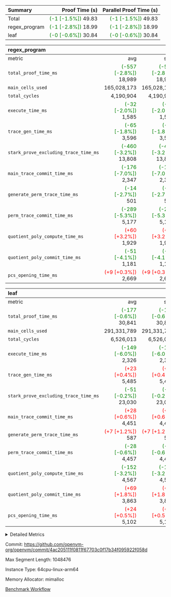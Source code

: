 | Summary | Proof Time (s) | Parallel Proof Time (s) |
|:---|---:|---:|
| Total | <span style='color: green'>(-1 [-1.5%])</span> 49.83 | <span style='color: green'>(-1 [-1.5%])</span> 49.83 |
| regex_program | <span style='color: green'>(-1 [-2.8%])</span> 18.99 | <span style='color: green'>(-1 [-2.8%])</span> 18.99 |
| leaf | <span style='color: green'>(-0 [-0.6%])</span> 30.84 | <span style='color: green'>(-0 [-0.6%])</span> 30.84 |


| regex_program |||||
|:---|---:|---:|---:|---:|
|metric|avg|sum|max|min|
| `total_proof_time_ms ` | <span style='color: green'>(-557 [-2.8%])</span> 18,989 | <span style='color: green'>(-557 [-2.8%])</span> 18,989 | <span style='color: green'>(-557 [-2.8%])</span> 18,989 | <span style='color: green'>(-557 [-2.8%])</span> 18,989 |
| `main_cells_used     ` |  165,028,173 |  165,028,173 |  165,028,173 |  165,028,173 |
| `total_cycles        ` |  4,190,904 |  4,190,904 |  4,190,904 |  4,190,904 |
| `execute_time_ms     ` | <span style='color: green'>(-32 [-2.0%])</span> 1,585 | <span style='color: green'>(-32 [-2.0%])</span> 1,585 | <span style='color: green'>(-32 [-2.0%])</span> 1,585 | <span style='color: green'>(-32 [-2.0%])</span> 1,585 |
| `trace_gen_time_ms   ` | <span style='color: green'>(-65 [-1.8%])</span> 3,596 | <span style='color: green'>(-65 [-1.8%])</span> 3,596 | <span style='color: green'>(-65 [-1.8%])</span> 3,596 | <span style='color: green'>(-65 [-1.8%])</span> 3,596 |
| `stark_prove_excluding_trace_time_ms` | <span style='color: green'>(-460 [-3.2%])</span> 13,808 | <span style='color: green'>(-460 [-3.2%])</span> 13,808 | <span style='color: green'>(-460 [-3.2%])</span> 13,808 | <span style='color: green'>(-460 [-3.2%])</span> 13,808 |
| `main_trace_commit_time_ms` | <span style='color: green'>(-176 [-7.0%])</span> 2,347 | <span style='color: green'>(-176 [-7.0%])</span> 2,347 | <span style='color: green'>(-176 [-7.0%])</span> 2,347 | <span style='color: green'>(-176 [-7.0%])</span> 2,347 |
| `generate_perm_trace_time_ms` | <span style='color: green'>(-14 [-2.7%])</span> 501 | <span style='color: green'>(-14 [-2.7%])</span> 501 | <span style='color: green'>(-14 [-2.7%])</span> 501 | <span style='color: green'>(-14 [-2.7%])</span> 501 |
| `perm_trace_commit_time_ms` | <span style='color: green'>(-289 [-5.3%])</span> 5,177 | <span style='color: green'>(-289 [-5.3%])</span> 5,177 | <span style='color: green'>(-289 [-5.3%])</span> 5,177 | <span style='color: green'>(-289 [-5.3%])</span> 5,177 |
| `quotient_poly_compute_time_ms` | <span style='color: red'>(+60 [+3.2%])</span> 1,929 | <span style='color: red'>(+60 [+3.2%])</span> 1,929 | <span style='color: red'>(+60 [+3.2%])</span> 1,929 | <span style='color: red'>(+60 [+3.2%])</span> 1,929 |
| `quotient_poly_commit_time_ms` | <span style='color: green'>(-51 [-4.1%])</span> 1,181 | <span style='color: green'>(-51 [-4.1%])</span> 1,181 | <span style='color: green'>(-51 [-4.1%])</span> 1,181 | <span style='color: green'>(-51 [-4.1%])</span> 1,181 |
| `pcs_opening_time_ms ` | <span style='color: red'>(+9 [+0.3%])</span> 2,669 | <span style='color: red'>(+9 [+0.3%])</span> 2,669 | <span style='color: red'>(+9 [+0.3%])</span> 2,669 | <span style='color: red'>(+9 [+0.3%])</span> 2,669 |

| leaf |||||
|:---|---:|---:|---:|---:|
|metric|avg|sum|max|min|
| `total_proof_time_ms ` | <span style='color: green'>(-177 [-0.6%])</span> 30,841 | <span style='color: green'>(-177 [-0.6%])</span> 30,841 | <span style='color: green'>(-177 [-0.6%])</span> 30,841 | <span style='color: green'>(-177 [-0.6%])</span> 30,841 |
| `main_cells_used     ` |  291,331,789 |  291,331,789 |  291,331,789 |  291,331,789 |
| `total_cycles        ` |  6,526,013 |  6,526,013 |  6,526,013 |  6,526,013 |
| `execute_time_ms     ` | <span style='color: green'>(-149 [-6.0%])</span> 2,326 | <span style='color: green'>(-149 [-6.0%])</span> 2,326 | <span style='color: green'>(-149 [-6.0%])</span> 2,326 | <span style='color: green'>(-149 [-6.0%])</span> 2,326 |
| `trace_gen_time_ms   ` | <span style='color: red'>(+23 [+0.4%])</span> 5,485 | <span style='color: red'>(+23 [+0.4%])</span> 5,485 | <span style='color: red'>(+23 [+0.4%])</span> 5,485 | <span style='color: red'>(+23 [+0.4%])</span> 5,485 |
| `stark_prove_excluding_trace_time_ms` | <span style='color: green'>(-51 [-0.2%])</span> 23,030 | <span style='color: green'>(-51 [-0.2%])</span> 23,030 | <span style='color: green'>(-51 [-0.2%])</span> 23,030 | <span style='color: green'>(-51 [-0.2%])</span> 23,030 |
| `main_trace_commit_time_ms` | <span style='color: red'>(+28 [+0.6%])</span> 4,451 | <span style='color: red'>(+28 [+0.6%])</span> 4,451 | <span style='color: red'>(+28 [+0.6%])</span> 4,451 | <span style='color: red'>(+28 [+0.6%])</span> 4,451 |
| `generate_perm_trace_time_ms` | <span style='color: red'>(+7 [+1.2%])</span> 587 | <span style='color: red'>(+7 [+1.2%])</span> 587 | <span style='color: red'>(+7 [+1.2%])</span> 587 | <span style='color: red'>(+7 [+1.2%])</span> 587 |
| `perm_trace_commit_time_ms` | <span style='color: green'>(-28 [-0.6%])</span> 4,457 | <span style='color: green'>(-28 [-0.6%])</span> 4,457 | <span style='color: green'>(-28 [-0.6%])</span> 4,457 | <span style='color: green'>(-28 [-0.6%])</span> 4,457 |
| `quotient_poly_compute_time_ms` | <span style='color: green'>(-152 [-3.2%])</span> 4,567 | <span style='color: green'>(-152 [-3.2%])</span> 4,567 | <span style='color: green'>(-152 [-3.2%])</span> 4,567 | <span style='color: green'>(-152 [-3.2%])</span> 4,567 |
| `quotient_poly_commit_time_ms` | <span style='color: red'>(+69 [+1.8%])</span> 3,863 | <span style='color: red'>(+69 [+1.8%])</span> 3,863 | <span style='color: red'>(+69 [+1.8%])</span> 3,863 | <span style='color: red'>(+69 [+1.8%])</span> 3,863 |
| `pcs_opening_time_ms ` | <span style='color: red'>(+24 [+0.5%])</span> 5,102 | <span style='color: red'>(+24 [+0.5%])</span> 5,102 | <span style='color: red'>(+24 [+0.5%])</span> 5,102 | <span style='color: red'>(+24 [+0.5%])</span> 5,102 |



<details>
<summary>Detailed Metrics</summary>

| group | num_segments | keygen_time_ms | commit_exe_time_ms |
| --- | --- | --- | --- |
| regex_program | 1 | 697 | 43 | 

| group | air_name | quotient_deg | interactions | constraints |
| --- | --- | --- | --- | --- |
| leaf | AccessAdapterAir<2> | 4 | 5 | 12 | 
| leaf | AccessAdapterAir<4> | 4 | 5 | 12 | 
| leaf | AccessAdapterAir<8> | 4 | 5 | 12 | 
| leaf | FriReducedOpeningAir | 4 | 35 | 59 | 
| leaf | NativePoseidon2Air<BabyBearParameters>, 1> | 4 | 31 | 302 | 
| leaf | PhantomAir | 4 | 3 | 4 | 
| leaf | ProgramAir | 1 | 1 | 4 | 
| leaf | VariableRangeCheckerAir | 1 | 1 | 4 | 
| leaf | VmAirWrapper<BranchNativeAdapterAir, BranchEqualCoreAir<1> | 2 | 11 | 23 | 
| leaf | VmAirWrapper<JalNativeAdapterAir, JalCoreAir> | 4 | 7 | 6 | 
| leaf | VmAirWrapper<NativeAdapterAir<2, 0>, PublicValuesCoreAir> | 4 | 11 | 23 | 
| leaf | VmAirWrapper<NativeAdapterAir<2, 1>, FieldArithmeticCoreAir> | 4 | 15 | 23 | 
| leaf | VmAirWrapper<NativeLoadStoreAdapterAir<1>, NativeLoadStoreCoreAir<1> | 4 | 19 | 31 | 
| leaf | VmAirWrapper<NativeVectorizedAdapterAir<4>, FieldExtensionCoreAir> | 4 | 15 | 23 | 
| leaf | VmConnectorAir | 4 | 3 | 8 | 
| leaf | VolatileBoundaryAir | 4 | 4 | 16 | 
| regex_program | AccessAdapterAir<16> | 2 | 5 | 14 | 
| regex_program | AccessAdapterAir<2> | 2 | 5 | 14 | 
| regex_program | AccessAdapterAir<32> | 2 | 5 | 14 | 
| regex_program | AccessAdapterAir<4> | 2 | 5 | 14 | 
| regex_program | AccessAdapterAir<64> | 2 | 5 | 14 | 
| regex_program | AccessAdapterAir<8> | 2 | 5 | 14 | 
| regex_program | BitwiseOperationLookupAir<8> | 2 | 2 | 4 | 
| regex_program | KeccakVmAir | 2 | 321 | 4,571 | 
| regex_program | MemoryMerkleAir<8> | 2 | 4 | 40 | 
| regex_program | PersistentBoundaryAir<8> | 2 | 3 | 6 | 
| regex_program | PhantomAir | 2 | 3 | 5 | 
| regex_program | Poseidon2PeripheryAir<BabyBearParameters>, 1> | 2 | 1 | 286 | 
| regex_program | ProgramAir | 1 | 1 | 4 | 
| regex_program | RangeTupleCheckerAir<2> | 1 | 1 | 4 | 
| regex_program | VariableRangeCheckerAir | 1 | 1 | 4 | 
| regex_program | VmAirWrapper<Rv32BaseAluAdapterAir, BaseAluCoreAir<4, 8> | 2 | 19 | 43 | 
| regex_program | VmAirWrapper<Rv32BaseAluAdapterAir, LessThanCoreAir<4, 8> | 2 | 17 | 39 | 
| regex_program | VmAirWrapper<Rv32BaseAluAdapterAir, ShiftCoreAir<4, 8> | 2 | 23 | 90 | 
| regex_program | VmAirWrapper<Rv32BranchAdapterAir, BranchEqualCoreAir<4> | 2 | 11 | 25 | 
| regex_program | VmAirWrapper<Rv32BranchAdapterAir, BranchLessThanCoreAir<4, 8> | 2 | 13 | 41 | 
| regex_program | VmAirWrapper<Rv32CondRdWriteAdapterAir, Rv32JalLuiCoreAir> | 2 | 10 | 22 | 
| regex_program | VmAirWrapper<Rv32HintStoreAdapterAir, Rv32HintStoreCoreAir> | 2 | 15 | 17 | 
| regex_program | VmAirWrapper<Rv32JalrAdapterAir, Rv32JalrCoreAir> | 2 | 16 | 20 | 
| regex_program | VmAirWrapper<Rv32LoadStoreAdapterAir, LoadSignExtendCoreAir<4, 8> | 2 | 18 | 33 | 
| regex_program | VmAirWrapper<Rv32LoadStoreAdapterAir, LoadStoreCoreAir<4> | 2 | 17 | 38 | 
| regex_program | VmAirWrapper<Rv32MultAdapterAir, DivRemCoreAir<4, 8> | 2 | 25 | 88 | 
| regex_program | VmAirWrapper<Rv32MultAdapterAir, MulHCoreAir<4, 8> | 2 | 24 | 38 | 
| regex_program | VmAirWrapper<Rv32MultAdapterAir, MultiplicationCoreAir<4, 8> | 2 | 19 | 26 | 
| regex_program | VmAirWrapper<Rv32RdWriteAdapterAir, Rv32AuipcCoreAir> | 2 | 11 | 15 | 
| regex_program | VmConnectorAir | 2 | 3 | 9 | 

| group | air_name | idx | rows | prep_cols | perm_cols | main_cols | cells |
| --- | --- | --- | --- | --- | --- | --- | --- |
| leaf | AccessAdapterAir<2> | 0 | 2,097,152 |  | 16 | 11 | 56,623,104 | 
| leaf | AccessAdapterAir<4> | 0 | 1,048,576 |  | 16 | 13 | 30,408,704 | 
| leaf | AccessAdapterAir<8> | 0 | 131,072 |  | 16 | 17 | 4,325,376 | 
| leaf | FriReducedOpeningAir | 0 | 1,048,576 |  | 76 | 64 | 146,800,640 | 
| leaf | NativePoseidon2Air<BabyBearParameters>, 1> | 0 | 65,536 |  | 36 | 348 | 25,165,824 | 
| leaf | PhantomAir | 0 | 32,768 |  | 8 | 6 | 458,752 | 
| leaf | ProgramAir | 0 | 524,288 |  | 8 | 10 | 9,437,184 | 
| leaf | VariableRangeCheckerAir | 0 | 262,144 | 2 | 8 | 1 | 2,359,296 | 
| leaf | VmAirWrapper<BranchNativeAdapterAir, BranchEqualCoreAir<1> | 0 | 2,097,152 |  | 28 | 23 | 106,954,752 | 
| leaf | VmAirWrapper<JalNativeAdapterAir, JalCoreAir> | 0 | 131,072 |  | 12 | 10 | 2,883,584 | 
| leaf | VmAirWrapper<NativeAdapterAir<2, 0>, PublicValuesCoreAir> | 0 | 64 |  | 16 | 23 | 2,496 | 
| leaf | VmAirWrapper<NativeAdapterAir<2, 1>, FieldArithmeticCoreAir> | 0 | 4,194,304 |  | 20 | 30 | 209,715,200 | 
| leaf | VmAirWrapper<NativeLoadStoreAdapterAir<1>, NativeLoadStoreCoreAir<1> | 0 | 2,097,152 |  | 24 | 41 | 136,314,880 | 
| leaf | VmAirWrapper<NativeVectorizedAdapterAir<4>, FieldExtensionCoreAir> | 0 | 131,072 |  | 20 | 40 | 7,864,320 | 
| leaf | VmConnectorAir | 0 | 2 | 1 | 8 | 4 | 24 | 
| leaf | VolatileBoundaryAir | 0 | 1,048,576 |  | 8 | 11 | 19,922,944 | 

| group | air_name | segment | rows | prep_cols | perm_cols | main_cols | cells |
| --- | --- | --- | --- | --- | --- | --- | --- |
| regex_program | AccessAdapterAir<2> | 0 | 64 |  | 24 | 11 | 2,240 | 
| regex_program | AccessAdapterAir<4> | 0 | 32 |  | 24 | 13 | 1,184 | 
| regex_program | AccessAdapterAir<8> | 0 | 131,072 |  | 24 | 17 | 5,373,952 | 
| regex_program | BitwiseOperationLookupAir<8> | 0 | 65,536 | 3 | 8 | 2 | 655,360 | 
| regex_program | KeccakVmAir | 0 | 32 |  | 1,288 | 3,164 | 142,464 | 
| regex_program | MemoryMerkleAir<8> | 0 | 131,072 |  | 20 | 32 | 6,815,744 | 
| regex_program | PersistentBoundaryAir<8> | 0 | 131,072 |  | 12 | 20 | 4,194,304 | 
| regex_program | PhantomAir | 0 | 512 |  | 12 | 6 | 9,216 | 
| regex_program | Poseidon2PeripheryAir<BabyBearParameters>, 1> | 0 | 16,384 |  | 8 | 300 | 5,046,272 | 
| regex_program | ProgramAir | 0 | 131,072 |  | 8 | 10 | 2,359,296 | 
| regex_program | RangeTupleCheckerAir<2> | 0 | 524,288 | 2 | 8 | 1 | 4,718,592 | 
| regex_program | VariableRangeCheckerAir | 0 | 262,144 | 2 | 8 | 1 | 2,359,296 | 
| regex_program | VmAirWrapper<Rv32BaseAluAdapterAir, BaseAluCoreAir<4, 8> | 0 | 2,097,152 |  | 80 | 36 | 243,269,632 | 
| regex_program | VmAirWrapper<Rv32BaseAluAdapterAir, LessThanCoreAir<4, 8> | 0 | 65,536 |  | 40 | 37 | 5,046,272 | 
| regex_program | VmAirWrapper<Rv32BaseAluAdapterAir, ShiftCoreAir<4, 8> | 0 | 262,144 |  | 52 | 53 | 27,525,120 | 
| regex_program | VmAirWrapper<Rv32BranchAdapterAir, BranchEqualCoreAir<4> | 0 | 524,288 |  | 48 | 26 | 38,797,312 | 
| regex_program | VmAirWrapper<Rv32BranchAdapterAir, BranchLessThanCoreAir<4, 8> | 0 | 262,144 |  | 56 | 32 | 23,068,672 | 
| regex_program | VmAirWrapper<Rv32CondRdWriteAdapterAir, Rv32JalLuiCoreAir> | 0 | 131,072 |  | 44 | 18 | 8,126,464 | 
| regex_program | VmAirWrapper<Rv32HintStoreAdapterAir, Rv32HintStoreCoreAir> | 0 | 16,384 |  | 36 | 26 | 1,015,808 | 
| regex_program | VmAirWrapper<Rv32JalrAdapterAir, Rv32JalrCoreAir> | 0 | 131,072 |  | 36 | 28 | 8,388,608 | 
| regex_program | VmAirWrapper<Rv32LoadStoreAdapterAir, LoadSignExtendCoreAir<4, 8> | 0 | 1,024 |  | 76 | 35 | 113,664 | 
| regex_program | VmAirWrapper<Rv32LoadStoreAdapterAir, LoadStoreCoreAir<4> | 0 | 2,097,152 |  | 72 | 40 | 234,881,024 | 
| regex_program | VmAirWrapper<Rv32MultAdapterAir, DivRemCoreAir<4, 8> | 0 | 128 |  | 104 | 57 | 20,608 | 
| regex_program | VmAirWrapper<Rv32MultAdapterAir, MulHCoreAir<4, 8> | 0 | 256 |  | 100 | 39 | 35,584 | 
| regex_program | VmAirWrapper<Rv32MultAdapterAir, MultiplicationCoreAir<4, 8> | 0 | 65,536 |  | 80 | 31 | 7,274,496 | 
| regex_program | VmAirWrapper<Rv32RdWriteAdapterAir, Rv32AuipcCoreAir> | 0 | 65,536 |  | 28 | 21 | 3,211,264 | 
| regex_program | VmConnectorAir | 0 | 2 | 1 | 12 | 4 | 32 | 

| group | idx | trace_gen_time_ms | total_proof_time_ms | total_cycles | total_cells | stark_prove_excluding_trace_time_ms | quotient_poly_compute_time_ms | quotient_poly_commit_time_ms | perm_trace_commit_time_ms | pcs_opening_time_ms | main_trace_commit_time_ms | main_cells_used | generate_perm_trace_time_ms | execute_time_ms |
| --- | --- | --- | --- | --- | --- | --- | --- | --- | --- | --- | --- | --- | --- | --- |
| leaf | 0 | 5,485 | 30,841 | 6,526,013 | 759,237,080 | 23,030 | 4,567 | 3,863 | 4,457 | 5,102 | 4,451 | 291,331,789 | 587 | 2,326 | 

| group | segment | trace_gen_time_ms | total_proof_time_ms | total_cycles | total_cells | stark_prove_excluding_trace_time_ms | quotient_poly_compute_time_ms | quotient_poly_commit_time_ms | perm_trace_commit_time_ms | pcs_opening_time_ms | main_trace_commit_time_ms | main_cells_used | generate_perm_trace_time_ms | execute_time_ms |
| --- | --- | --- | --- | --- | --- | --- | --- | --- | --- | --- | --- | --- | --- | --- |
| regex_program | 0 | 3,596 | 18,989 | 4,190,904 | 632,452,480 | 13,808 | 1,929 | 1,181 | 5,177 | 2,669 | 2,347 | 165,028,173 | 501 | 1,585 | 

</details>


Commit: https://github.com/openvm-org/openvm/commit/4ac205111f0811f67703c0f17b34f095922f058d

Max Segment Length: 1048476

Instance Type: 64cpu-linux-arm64

Memory Allocator: mimalloc

[Benchmark Workflow](https://github.com/openvm-org/openvm/actions/runs/12662261919)
